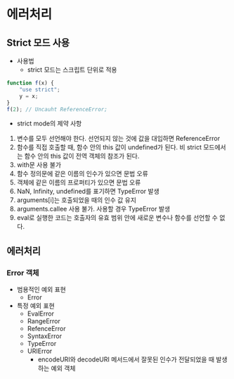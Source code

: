 # 에러처리
## Strict 모드 사용
- 사용법
    + strict 모드는 스크립트 단위로 적용
```javascript
function f(x) {
    "use strict";
    y = x;
}
f(2); // Uncauht ReferenceError;
```
- strict mode의 제약 사항
1) 변수를 모두 선언해야 한다. 선언되지 않는 것에 값을 대입하면 ReferenceError
2) 함수를 직접 호출할 때, 함수 안의 this 값이 undefined가 된다. 비 strict 모드에서는 함수 안의 this 값이 전역 객체의 참조가 된다.
3) with문 사용 불가
4) 함수 정의문에 같은 이름의 인수가 있으면 문법 오류  
5) 객체에 같은 이름의 프로퍼티가 있으면 문법 오류
6) NaN, Infinity, undefined를 표기하면 TypeError 발생
7) arguments[i]는 호출되었을 때의 인수 값 유지
8) arguments.callee 사용 불가. 사용할 경우 TypeError 발생
9) eval로 실행한 코드는 호출자의 유효 범위 안에 새로운 변수나 함수를 선언할 수 없다.


## 에러처리
### Error 객체
- 범용적인 예외 표현
    + Error
- 특정 예외 표현
    + EvalError
    + RangeError
    + RefenceError
    + SyntaxError
    + TypeError
    + URIError
        * encodeURI와 decodeURI 메서드에서 잘못된 인수가 전달되었을 때 발생하는 예외 객체
        
